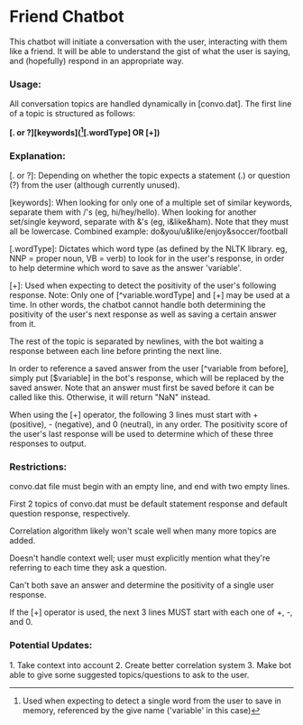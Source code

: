 # Friend Chatbot


This chatbot will initiate a conversation with the user, interacting with them like a friend. It will be able to understand the gist of what the user is saying, and (hopefully) respond in an appropriate way.

<h3>Usage:</h3>

All conversation topics are handled dynamically in [convo.dat]. The first line of a topic is structured as follows:

<b>[. or ?][keywords]([^variable][.wordType] OR [+])</b>

<h3>Explanation:</h3>

[. or ?]: Depending on whether the topic expects a statement (.) or question (?) from the user (although currently unused).

[keywords]: When looking for only one of a multiple set of similar keywords, separate them with /'s (eg, hi/hey/hello). When looking for another set/single keyword, separate with &'s (eg, i&like&ham). Note that they must all be lowercase. Combined example: do&you/u&like/enjoy&soccer/football

[^variable]: Used when expecting to detect a single word from the user to save in memory, referenced by the give name ('variable' in this case)

[.wordType]: Dictates which word type (as defined by the NLTK library. eg, NNP = proper noun, VB = verb) to look for in the user's response, in order to help determine which word to save as the answer 'variable'.

[+]: Used when expecting to detect the positivity of the user's following response.
Note: Only one of [^variable.wordType] and [+] may be used at a time. In other words, the chatbot cannot handle both determining the positivity of the user's next response as well as saving a certain answer from it.




The rest of the topic is separated by newlines, with the bot waiting a response between each line before printing the next line.

In order to reference a saved answer from the user [^variable from before], simply put [$variable] in the bot's response, which will be replaced by the saved answer. Note that an answer must first be saved before it can be called like this. Otherwise, it will return "NaN" instead.

When using the [+] operator, the following 3 lines must start with + (positive), - (negative), and 0 (neutral), in any order. The positivity score of the user's last response will be used to determine which of these three responses to output.




<h3>Restrictions:</h3>

convo.dat file must begin with an empty line, and end with two empty lines.

First 2 topics of convo.dat must be default statement response and default question response, respectively.

Correlation algorithm likely won't scale well when many more topics are added.

Doesn't handle context well; user must explicitly mention what they're referring to each time they ask a question.

Can't both save an answer and determine the positivity of a single user response.

If the [+] operator is used, the next 3 lines MUST start with each one of +, -, and 0.



<h3>Potential Updates:</h3>
1. Take context into account
2. Create better correlation system
3. Make bot able to give some suggested topics/questions to ask to the user.
